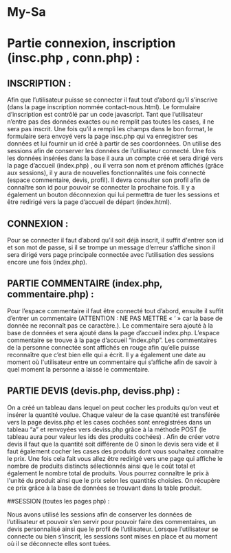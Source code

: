 # My-Sa

# Partie connexion, inscription (insc.php , conn.php) :
## INSCRIPTION :

Afin que l’utilisateur puisse se connecter il faut tout d’abord qu’il s’inscrive (dans la page inscription nommée contact-nous.html).
Le formulaire d’inscription est contrôlé par un code javascript. Tant que l’utilisateur n’entre pas des données exactes ou ne remplit pas toutes les cases, il ne sera pas inscrit. Une fois qu’il a rempli les champs dans le bon format, le formulaire sera envoyé vers la page insc.php qui va enregistrer ses données et lui fournir un id créé à partir de ses coordonnées. On utilise des sessions afin de conserver les données de l’utilisateur connecté. Une fois les données insérées dans la base il aura un compte créé et sera dirigé vers la page d’accueil (index.php) , ou il verra son nom et prénom affichés (grâce aux sessions), il y aura de nouvelles fonctionnalités une fois connecté (espace commentaire, devis, profil). Il devra consulter son profil afin de connaître son id pour pouvoir se connecter la prochaine fois. Il y a également un bouton déconnexion qui lui permettra de tuer les sessions et être redirigé vers la page d’accueil de départ (index.html).



## CONNEXION :

Pour se connecter il faut d’abord qu’il soit déjà inscrit, il suffit d'entrer son id et son mot de passe, si il se trompe un message d’erreur s’affiche sinon il sera dirigé vers page principale connectée avec l’utilisation des sessions encore une fois (index.php).



## PARTIE COMMENTAIRE (index.php, commentaire.php) :

Pour l’espace commentaire il faut être connecté tout d’abord, ensuite il suffit d’entrer un commentaire (ATTENTION : NE PAS METTRE «  ‘ » car la base de donnée ne reconnaît pas ce caractère.). Le commentaire sera ajouté à la base de données et sera ajouté dans la page d’accueil index.php. L’espace commentaire se trouve à la page d’accueil “index.php”. Les commentaires de la personne connectée sont affichés en rouge afin qu’elle puisse reconnaître que c’est bien elle qui a écrit. Il y a également une date au moment où l'utilisateur entre un commentaire qui s’affiche afin de savoir à quel moment la personne a laissé le commentaire.



## PARTIE DEVIS (devis.php, deviss.php) :
 
On a créé un tableau dans lequel on peut cocher les produits qu’on veut et insérer la quantité voulue. Chaque valeur de la case quantité est transférée vers la page deviss.php et les cases cochées sont enregistrées dans un tableau “a” et renvoyées vers deviss.php grâce à la méthode POST (le tableau aura pour valeur les ids des produits cochées) . Afin de créer votre devis il faut que la quantité soit différente de 0 sinon le devis sera vide et il faut également cocher les cases des produits dont vous souhaitez connaitre le prix. Une fois cela fait vous allez être redirigé vers une page qui affiche le nombre de produits distincts sélectionnés ainsi que le coût total et également le nombre total de produits. Vous pourrez connaître le prix à l'unité du produit ainsi que le prix selon les quantités choisies. On récupère ce prix grâce à la base de données se trouvant dans la table produit.

 

##SESSION (toutes les pages php) :

Nous avons utilisé les sessions afin de conserver les données de l’utilisateur et pouvoir s’en servir pour pouvoir faire des commentaires, un devis personnalisé ainsi que le profil de l’utilisateur. Lorsque l’utilisateur se connecte ou bien s’inscrit, les sessions sont mises en place et au moment où il se déconnecte elles sont tuées. 

